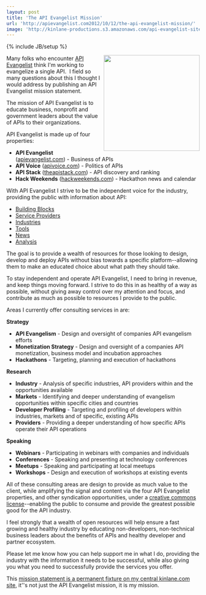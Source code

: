 ```yaml
---
layout: post
title: 'The API Evangelist Mission'
url: 'http://apievangelist.com2012/10/12/the-api-evangelist-mission/'
image: 'http://kinlane-productions.s3.amazonaws.com/api-evangelist-site/blog/api-evangelist-logo-400.png'
---
```

{% include JB/setup %}
<p>
     <a title="API Evangelist" href="http://apievangelist.com"><img src="http://kinlane-productions.s3.amazonaws.com/api-evangelist/api-evangelist-logo-400.png"  width="250" align="right" /></a>
</p>
<p>
     Many folks who encounter <a title="API Evangelist" href="http://apievangelist.com">API Evangelist</a> think I'm working to evangelize a single API.  I field so many questions about this I thought I would address by publishing an API Evangelist mission statement. 
</p>
<p>
     The mission of API Evangelist is to educate business, nonprofit and government leaders about the value of APIs to their organizations.
</p>
<p>
     API Evangelist is made up of four properties:
</p>
<ul >
     <li>
          <strong>API Evangelist</strong> (<a href="http://apievangelist.com">apievangelist.com</a>) - Business of APIs
     </li>
     <li>
          <strong>API Voice</strong> (<a href="http://apivoice.com">apivoice.com</a>) - Politics of APIs
     </li>
     <li>
          <strong>API Stack</strong> (<a href="http://theapistack.com">theapistack.com</a>) - API discovery and ranking
     </li>
     <li>
          <strong>Hack Weekends</strong> (<a href="http://hackweekends.com">hackweekends.com</a>) - Hackathon news and calendar
     </li>
</ul>
<p>
     With API Evangelist I strive to be the independent voice for the industry, providing the public with information about API:
</p>
<ul >
     <li>
          <a title="API Building Blocks" href="/buildingblocks/">Building Blocks</a>
     </li>
     <li>
          <a title="API Service Providers" href="/serviceproviders/">Service Providers</a>
     </li>
     <li>
          <a title="API Industries" href="/industries/">Industries</a>
     </li>
     <li>
          <a title="API Tools" href="/apitools/">Tools</a>
     </li>
     <li>
          <a title="API News" href="/news/">News</a>
     </li>
     <li>
          <a title="API Analysis" href="/blog/">Analysis</a>
     </li>
</ul>
<p>
     The goal is to provide a wealth of resources for those looking to design, develop and deploy APIs without bias towards a specific platform--allowing them to make an educated choice about what path they should take.
</p>
<p>
     To stay independent and operate API Evangelist, I need to bring in revenue, and keep things moving forward. I strive to do this in as healthy of a way as possible, without giving away control over my attention and focus, and contribute as much as possible to resources I provide to the public.
</p>
<p>
     Areas I currently offer consulting services in are:
</p>
<p>
     <strong>Strategy</strong>
</p>
<ul >
     <li>
          <strong>API Evangelism</strong> - Design and oversight of companies API evangelism efforts
     </li>
     <li>
          <strong>Monetization Strategy</strong> - Design and oversight of a companies API monetization, business model and incubation approaches
     </li>
     <li>
          <strong>Hackathons</strong> - Targeting, planning and execution of hackathons
     </li>
</ul>
<p>
     <strong>Research</strong>
</p>
<ul >
     <li>
          <strong>Industry</strong> - Analysis of specific industries, API providers within and the opportunities available
     </li>
     <li>
          <strong>Markets</strong> - Identifying and deeper understanding of evangelism opportunities within specific cities and countries
     </li>
     <li>
          <strong>Developer Profiling</strong> - Targeting and profiling of developers within industries, markets and of specific, existing APIs
     </li>
     <li>
          <strong>Providers</strong> - Providing a deeper understanding of how specific APIs operate their API operations
     </li>
</ul>
<p>
     <strong>Speaking</strong>
</p>
<ul >
     <li>
          <strong>Webinars</strong> - Participating in webinars with companies and individuals
     </li>
     <li>
          <strong>Conferences</strong> - Speaking and presenting at technology conferences
     </li>
     <li>
          <strong>Meetups</strong> - Speaking and participating at local meetups
     </li>
     <li>
          <strong>Workshops</strong> - Design and execution of workshops at existing events
     </li>
</ul>
<p>
     All of these consulting areas are design to provide as much value to the client, while amplifying the signal and content via the four API Evangelist properties, and other syndication opportunities, under a <a title="Creative Commons License" href="http://creativecommons.org/licenses/by-sa/3.0/">creative commons license</a>--enabling the public to consume and provide the greatest possible good for the API industry.
</p>
<p>
     I feel strongly that a wealth of open resources will help ensure a fast growing and healthy industry by educating non-developers, non-technical business leaders about the benefits of APIs and healthy developer and partner ecosystem.
</p>
<p>
     Please let me know how you can help support me in what I do, providing the industry with the information it needs to be successful, while also giving you what you need to successfully provide the services you offer.
</p>
<p>
     This <a href="http://kinlane.com/mission.php">mission statement is a permanent fixture on my central kinlane.com site</a>, it''s not just the API Evangelist mission, it is my mission.
</p>
